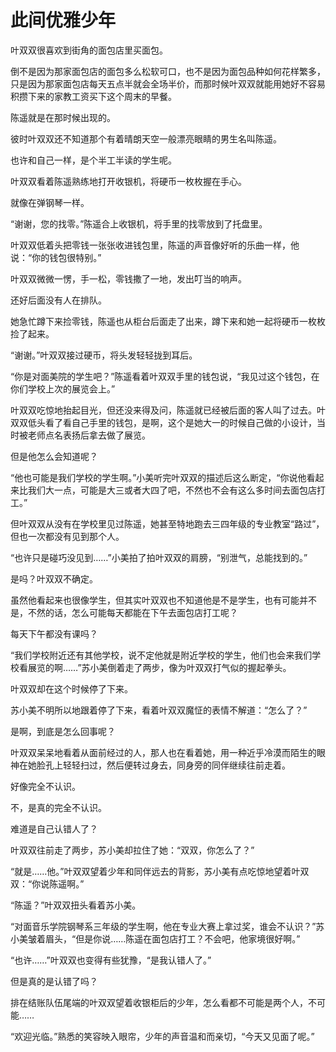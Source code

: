 # 此间优雅少年

叶双双很喜欢到街角的面包店里买面包。 

倒不是因为那家面包店的面包多么松软可口，也不是因为面包品种如何花样繁多，只是因为那家面包店每天五点半就会全场半价，而那时候叶双双就能用她好不容易积攒下来的家教工资买下这个周末的早餐。 

陈遥就是在那时候出现的。 

彼时叶双双还不知道那个有着晴朗天空一般漂亮眼睛的男生名叫陈遥。 

也许和自己一样，是个半工半读的学生呢。 

叶双双看着陈遥熟练地打开收银机，将硬币一枚枚握在手心。 

就像在弹钢琴一样。 

“谢谢，您的找零。”陈遥合上收银机，将手里的找零放到了托盘里。 

叶双双低着头把零钱一张张收进钱包里，陈遥的声音像好听的乐曲一样，他说：“你的钱包很特别。” 

叶双双微微一愣，手一松，零钱撒了一地，发出叮当的响声。 

还好后面没有人在排队。 

她急忙蹲下来捡零钱，陈遥也从柜台后面走了出来，蹲下来和她一起将硬币一枚枚捡了起来。 

“谢谢。”叶双双接过硬币，将头发轻轻拢到耳后。 

“你是对面美院的学生吧？”陈遥看着叶双双手里的钱包说，“我见过这个钱包，在你们学校上次的展览会上。” 

叶双双吃惊地抬起目光，但还没来得及问，陈遥就已经被后面的客人叫了过去。叶双双低头看了看自己手里的钱包，是啊，这个是她大一的时候自己做的小设计，当时被老师点名表扬后拿去做了展览。 

但是他怎么会知道呢？ 

“他也可能是我们学校的学生啊。”小美听完叶双双的描述后这么断定，“你说他看起来比我们大一点，可能是大三或者大四了吧，不然也不会有这么多时间去面包店打工。” 

但叶双双从没有在学校里见过陈遥，她甚至特地跑去三四年级的专业教室“路过”，但也一次都没有见到那个人。 

“也许只是碰巧没见到……”小美拍了拍叶双双的肩膀，“别泄气，总能找到的。” 

是吗？叶双双不确定。 

虽然他看起来也很像学生，但其实叶双双也不知道他是不是学生，也有可能并不是，不然的话，怎么可能每天都能在下午去面包店打工呢？ 

每天下午都没有课吗？ 

“我们学校附近还有其他学校，说不定他就是附近学校的学生，他们也会来我们学校看展览的啊……”苏小美倒着走了两步，像为叶双双打气似的握起拳头。 

叶双双却在这个时候停了下来。 

苏小美不明所以地跟着停了下来，看着叶双双魔怔的表情不解道：“怎么了？” 

是啊，到底是怎么回事呢？ 

叶双双呆呆地看着从面前经过的人，那人也在看着她，用一种近乎冷漠而陌生的眼神在她脸孔上轻轻扫过，然后便转过身去，同身旁的同伴继续往前走着。 

好像完全不认识。 

不，是真的完全不认识。 

难道是自己认错人了？ 

叶双双往前走了两步，苏小美却拉住了她：“双双，你怎么了？” 

“就是……他。”叶双双望着少年和同伴远去的背影，苏小美有点吃惊地望着叶双双：“你说陈遥啊。” 

“陈遥？”叶双双扭头看着苏小美。 

“对面音乐学院钢琴系三年级的学生啊，他在专业大赛上拿过奖，谁会不认识？”苏小美皱着眉头，“但是你说……陈遥在面包店打工？不会吧，他家境很好啊。” 

“也许……”叶双双也变得有些犹豫，“是我认错人了。” 

但是真的是认错了吗？ 

排在结账队伍尾端的叶双双望着收银柜后的少年，怎么看都不可能是两个人，不可能…… 

“欢迎光临。”熟悉的笑容映入眼帘，少年的声音温和而亲切，“今天又见面了呢。”